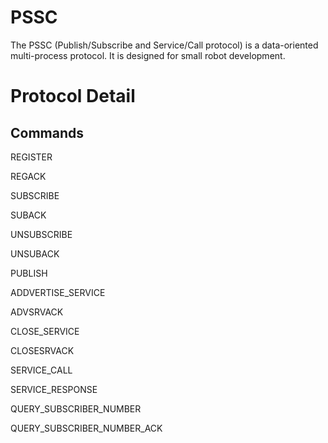# PSSC
The PSSC (Publish/Subscribe and Service/Call protocol) is a data-oriented multi-process protocol. It is designed for small robot development.

# Protocol Detail

## Commands

REGISTER

REGACK

SUBSCRIBE

SUBACK

UNSUBSCRIBE

UNSUBACK

PUBLISH

ADDVERTISE_SERVICE

ADVSRVACK

CLOSE_SERVICE

CLOSESRVACK

SERVICE_CALL

SERVICE_RESPONSE

QUERY_SUBSCRIBER_NUMBER

QUERY_SUBSCRIBER_NUMBER_ACK

